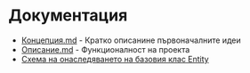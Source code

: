# Документация

* [Концепция.md](https://github.com/CSharp-Teamwork-2016/Documentation/blob/master/%D0%9A%D0%BE%D0%BD%D1%86%D0%B5%D0%BF%D1%86%D0%B8%D1%8F.md) - Кратко описанине първоначалните идеи
* [Описание.md](https://github.com/CSharp-Teamwork-2016/Documentation/blob/master/%D0%9E%D0%BF%D0%B8%D1%81%D0%B0%D0%BD%D0%B8%D0%B5.md) - Функционалност на проекта
* [Схема на онаследяването на базовия клас Entity](https://docs.google.com/drawings/d/1qkmxuU4Um12rTUvXUQ66zpd8-moW3xJJRIwaKR9LVAA/edit?usp=sharing)
